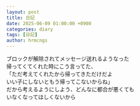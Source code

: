 ```yaml
---
layout: post
title: 日記
date: 2025-06-09 01:00:00 +0900
categories: diary
tags: [日記]
author: hrmcngs
---
```

ブロックが解除されてメッセージ送れるようなった  
帰ってくてくれた時にこう言ってた、  
「ただ考えてくれたから帰ってきただけだよ  
いい子にしないともう帰ってこないからね」  
だから考えるようにしよう、どんなに都合が悪くても  
いなくなってほしくないから  
